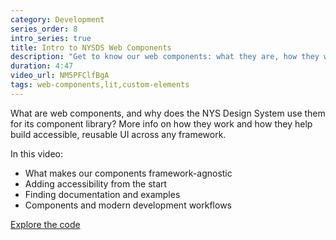 ```yaml
---
category: Development
series_order: 8
intro_series: true
title: Intro to NYSDS Web Components
description: "Get to know our web components: what they are, how they work, and why they're built to work in any framework."
duration: 4:47
video_url: NM5PFClfBgA
tags: web-components,lit,custom-elements
---
```

What are web components, and why does the NYS Design System use them for its component library? More info on how they work and how they help build accessible, reusable UI across any framework.

In this video:
- What makes our components framework-agnostic
- Adding accessibility from the start
- Finding documentation and examples
- Components and modern development workflows

[Explore the code](https://github.com/its-hcd/nysds)
